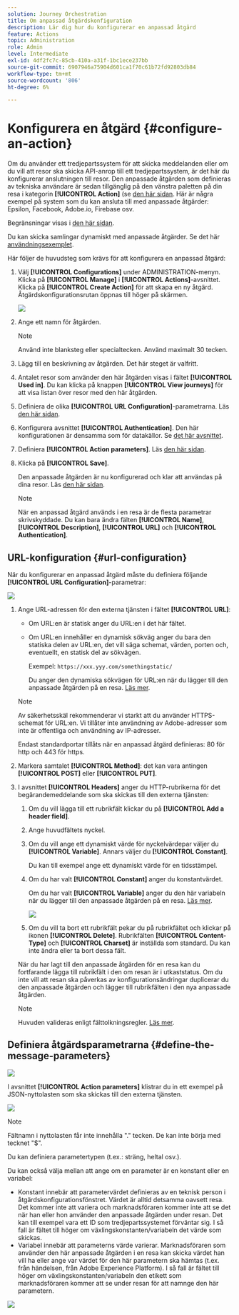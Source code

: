```yaml
---
solution: Journey Orchestration
title: Om anpassad åtgärdskonfiguration
description: Lär dig hur du konfigurerar en anpassad åtgärd
feature: Actions
topic: Administration
role: Admin
level: Intermediate
exl-id: 4df2fc7c-85cb-410a-a31f-1bc1ece237bb
source-git-commit: 6907946a75904d601ca1f70c61b72fd92803db84
workflow-type: tm+mt
source-wordcount: '806'
ht-degree: 6%

---
```


# Konfigurera en åtgärd {#configure-an-action}

Om du använder ett tredjepartssystem för att skicka meddelanden eller om du vill att resor ska skicka API-anrop till ett tredjepartssystem, är det här du konfigurerar anslutningen till resor. Den anpassade åtgärden som definieras av tekniska användare är sedan tillgänglig på den vänstra paletten på din resa i kategorin **[!UICONTROL Action]** (se [den här sidan](../building-journeys/about-journey-activities.md#action-activities). Här är några exempel på system som du kan ansluta till med anpassade åtgärder: Epsilon, Facebook, Adobe.io, Firebase osv.

Begränsningar visas i [den här sidan](../limitations.md).

Du kan skicka samlingar dynamiskt med anpassade åtgärder. Se det här [användningsexemplet](../limitations.md).

Här följer de huvudsteg som krävs för att konfigurera en anpassad åtgärd:

1. Välj **[!UICONTROL Configurations]** under ADMINISTRATION-menyn. Klicka på **[!UICONTROL Manage]** i **[!UICONTROL Actions]**-avsnittet. Klicka på **[!UICONTROL Create Action]** för att skapa en ny åtgärd. Åtgärdskonfigurationsrutan öppnas till höger på skärmen.

   ![](../assets/custom2.png)

1. Ange ett namn för åtgärden.

   >[!NOTE]
   >
   >Använd inte blanksteg eller specialtecken. Använd maximalt 30 tecken.

1. Lägg till en beskrivning av åtgärden. Det här steget är valfritt.
1. Antalet resor som använder den här åtgärden visas i fältet **[!UICONTROL Used in]**. Du kan klicka på knappen **[!UICONTROL View journeys]** för att visa listan över resor med den här åtgärden.
1. Definiera de olika **[!UICONTROL URL Configuration]**-parametrarna. Läs [den här sidan](../action/about-custom-action-configuration.md#url-configuration).
1. Konfigurera avsnittet **[!UICONTROL Authentication]**. Den här konfigurationen är densamma som för datakällor.  Se [det här avsnittet](../datasource/external-data-sources.md#section_wjp_nl5_nhb).
1. Definiera **[!UICONTROL Action parameters]**. Läs [den här sidan](../action/about-custom-action-configuration.md#define-the-message-parameters).
1. Klicka på **[!UICONTROL Save]**.

   Den anpassade åtgärden är nu konfigurerad och klar att användas på dina resor. Läs [den här sidan](../building-journeys/about-journey-activities.md#action-activities).

   >[!NOTE]
   >
   >När en anpassad åtgärd används i en resa är de flesta parametrar skrivskyddade. Du kan bara ändra fälten **[!UICONTROL Name]**, **[!UICONTROL Description]**, **[!UICONTROL URL]** och **[!UICONTROL Authentication]**.

## URL-konfiguration {#url-configuration}

När du konfigurerar en anpassad åtgärd måste du definiera följande **[!UICONTROL URL Configuration]**-parametrar:

![](../assets/journeyurlconfiguration.png)

1. Ange URL-adressen för den externa tjänsten i fältet **[!UICONTROL URL]**:

   * Om URL:en är statisk anger du URL:en i det här fältet.

   * Om URL:en innehåller en dynamisk sökväg anger du bara den statiska delen av URL:en, det vill säga schemat, värden, porten och, eventuellt, en statisk del av sökvägen.

      Exempel: `https://xxx.yyy.com/somethingstatic/`

      Du anger den dynamiska sökvägen för URL:en när du lägger till den anpassade åtgärden på en resa. [Läs mer](../building-journeys/using-custom-actions.md).
   >[!NOTE]
   >
   >Av säkerhetsskäl rekommenderar vi starkt att du använder HTTPS-schemat för URL:en. Vi tillåter inte användning av Adobe-adresser som inte är offentliga och användning av IP-adresser.
   >
   >Endast standardportar tillåts när en anpassad åtgärd definieras: 80 för http och 443 för https.

1. Markera samtalet **[!UICONTROL Method]**: det kan vara antingen **[!UICONTROL POST]** eller **[!UICONTROL PUT]**.
1. I avsnittet **[!UICONTROL Headers]** anger du HTTP-rubrikerna för det begärandemeddelande som ska skickas till den externa tjänsten:
   1. Om du vill lägga till ett rubrikfält klickar du på **[!UICONTROL Add a header field]**.
   1. Ange huvudfältets nyckel.
   1. Om du vill ange ett dynamiskt värde för nyckelvärdepar väljer du **[!UICONTROL Variable]**. Annars väljer du **[!UICONTROL Constant]**.

      Du kan till exempel ange ett dynamiskt värde för en tidsstämpel.

   1. Om du har valt **[!UICONTROL Constant]** anger du konstantvärdet.

      Om du har valt **[!UICONTROL Variable]** anger du den här variabeln när du lägger till den anpassade åtgärden på en resa. [Läs mer](../building-journeys/using-custom-actions.md).

      ![](../assets/journeyurlconfiguration2.png)

   1. Om du vill ta bort ett rubrikfält pekar du på rubrikfältet och klickar på ikonen **[!UICONTROL Delete]**.
   Rubrikfälten **[!UICONTROL Content-Type]** och **[!UICONTROL Charset]** är inställda som standard. Du kan inte ändra eller ta bort dessa fält.

   När du har lagt till den anpassade åtgärden för en resa kan du fortfarande lägga till rubrikfält i den om resan är i utkaststatus. Om du inte vill att resan ska påverkas av konfigurationsändringar duplicerar du den anpassade åtgärden och lägger till rubrikfälten i den nya anpassade åtgärden.

   >[!NOTE]
   >
   >Huvuden valideras enligt fälttolkningsregler. [Läs mer](https://tools.ietf.org/html/rfc7230#section-3.2.4).

## Definiera åtgärdsparametrarna {#define-the-message-parameters}

![](../assets/messageparameterssection.png)

I avsnittet **[!UICONTROL Action parameters]** klistrar du in ett exempel på JSON-nyttolasten som ska skickas till den externa tjänsten.

![](../assets/customactionpayloadmessage.png)

>[!NOTE]
>
>Fältnamn i nyttolasten får inte innehålla &quot;.&quot; tecken. De kan inte börja med tecknet &quot;$&quot;.

Du kan definiera parametertypen (t.ex.: sträng, heltal osv.).

Du kan också välja mellan att ange om en parameter är en konstant eller en variabel:

* Konstant innebär att parametervärdet definieras av en teknisk person i åtgärdskonfigurationsfönstret. Värdet är alltid detsamma oavsett resa. Det kommer inte att variera och marknadsföraren kommer inte att se det när han eller hon använder den anpassade åtgärden under resan. Det kan till exempel vara ett ID som tredjepartssystemet förväntar sig. I så fall är fältet till höger om växlingskonstanten/variabeln det värde som skickas.
* Variabel innebär att parameterns värde varierar. Marknadsföraren som använder den här anpassade åtgärden i en resa kan skicka värdet han vill ha eller ange var värdet för den här parametern ska hämtas (t.ex. från händelsen, från Adobe Experience Platform). I så fall är fältet till höger om växlingskonstanten/variabeln den etikett som marknadsföraren kommer att se under resan för att namnge den här parametern.

![](../assets/customactionpayloadmessage2.png)

